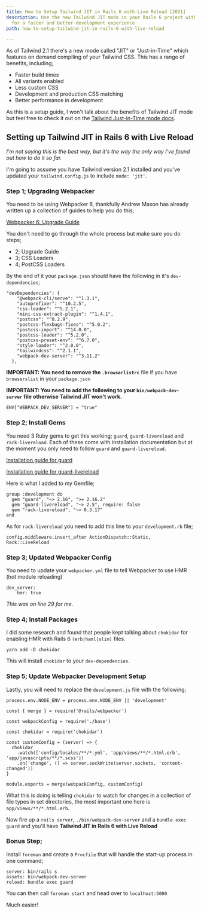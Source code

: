 ```yaml
---
title: How to Setup Tailwind JIT in Rails 6 with Live Reload [2021]
description: Use the new Tailwind JIT mode in your Rails 6 project with live reload
  for a faster and better development experience
path: how-to-setup-tailwind-jit-in-rails-6-with-live-reload

---
```

As of Tailwind 2.1 there's a new mode called "JIT" or "Just-in-Time" which features on demand compiling of your Tailwind CSS. This has a range of benefits, including;

* Faster build times
* All variants enabled
* Less custom CSS
* Development and production CSS matching
* Better performance in development

As this is a setup guide, I won't talk about the benefits of Tailwind JIT mode but feel free to check it out on the [Tailwind Just-in-Time mode docs](https://tailwindcss.com/docs/just-in-time-mode#enabling-jit-mode "Tailwind JIT mode docs").

## Setting up Tailwind JIT in Rails 6 with Live Reload

_I'm not saying this is the best way, but it's the way the only way I've found out how to do it so far._

I'm going to assume you have Tailwind version 2.1 installed and you've updated your `tailwind.config.js` to include `mode: 'jit'`.

### Step 1; Upgrading Webpacker

You need to be using Webpacker 6, thankfully Andrew Mason has already written up a collection of guides to help you do this;

[Webpacker 6: Upgrade Guide](https://dev.to/andrewmcodes/webpacker-6-upgrade-guide-3p6d "Webpacker 6: Upgrade Guide blog")

You don't need to go through the whole process but make sure you do steps;

* 2; Upgrade Guide
* 3; CSS Loaders
* 4; PostCSS Loaders

By the end of it your `package.json` should have the following in it's `dev-dependencies`;

    "devDependencies": {
        "@webpack-cli/serve": "^1.3.1",
        "autoprefixer": "^10.2.5",
        "css-loader": "^5.2.1",
        "mini-css-extract-plugin": "^1.4.1",
        "postcss": "^8.2.9",
        "postcss-flexbugs-fixes": "^5.0.2",
        "postcss-import": "^14.0.0",
        "postcss-loader": "^5.2.0",
        "postcss-preset-env": "^6.7.0",
        "style-loader": "^2.0.0",
        "tailwindcss": "^2.1.1",
        "webpack-dev-server": "^3.11.2"
      },

**IMPORTANT: You need to remove the `.browserlistrc`** file if you have `browserslist` in your `package.json`

**IMPORTANT: You need to add the following to your `bin/webpack-dev-server` file otherwise Tailwind JIT won't work.**

    ENV["WEBPACK_DEV_SERVER"] = "true"

### Step 2; Install Gems

You need 3 Ruby gems to get this working; `guard`, `guard-livereload` and `rack-livereload`. Each of these come with installation documentation but at the moment you only need to follow `guard` and `guard-livereload`.

[Installation guide for guard](https://github.com/guard/guard#installation "guard installation guide")

[Installation guide for guard-livereload]()

Here is what I added to my Gemfile;

    group :development do
      gem "guard", "~> 2.16", ">= 2.16.2"
      gem "guard-livereload", "~> 2.5", require: false
      gem "rack-livereload", "~> 0.3.17"
    end

As for `rack-livereload` you need to add this line to your `development.rb` file;

    config.middleware.insert_after ActionDispatch::Static, Rack::LiveReload

### Step 3; Updated Webpacker Config

You need to update your `webpacker.yml` file to tell Webpacker to use HMR (hot module reloading)

    dev_server:
        hmr: true

_This was on line 29 for me._

### Step 4; Install Packages

I did some research and found that people kept talking about `chokidar` for enabling HMR with Rails 6 `(erb|haml|slim)` files.

    yarn add -D chokidar

This will install `chokidar` to your `dev-dependencies`.

### Step 5; Update Webpacker Development Setup

Lastly, you will need to replace the `development.js` file with the following;

    process.env.NODE_ENV = process.env.NODE_ENV || 'development'
    
    const { merge } = require('@rails/webpacker')
    
    const webpackConfig = require('./base')
    
    const chokidar = require('chokidar')
    
    const customConfig = (server) => {
      chokidar
        .watch(['config/locales/**/*.yml', 'app/views/**/*.html.erb', 'app/javascripts/**/*.scss'])
        .on('change', () => server.sockWrite(server.sockets, 'content-changed'))
    }
    
    module.exports = merge(webpackConfig, customConfig)

What this is doing is telling `chokidar` to watch for changes in a collection of file types in set directories, the most important one here is `app/views/**/*.html.erb`.

Now fire up a `rails server`, `./bin/webpack-dev-server` and a `bundle exec guard` and you'll have **Tailwind JIT in Rails 6 with Live Reload**

### Bonus Step;

Install `foreman` and create a `Procfile` that will handle the start-up process in one command;

    server: bin/rails s
    assets: bin/webpack-dev-server
    reload: bundle exec guard

You can then call `foreman start` and head over to `localhost:5000`

Much easier!